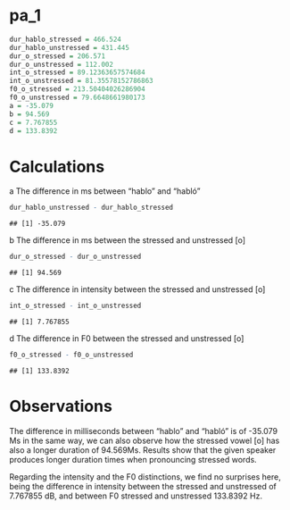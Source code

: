 pa_1
================

``` r
dur_hablo_stressed = 466.524
dur_hablo_unstressed = 431.445 
dur_o_stressed = 206.571 
dur_o_unstressed = 112.002 
int_o_stressed = 89.12363657574684 
int_o_unstressed = 81.35578152786863 
f0_o_stressed = 213.50404026286904 
f0_o_unstressed = 79.6648661980173
a = -35.079
b = 94.569
c = 7.767855
d = 133.8392
```

# Calculations

a The difference in ms between “hablo” and “habló”

``` r
dur_hablo_unstressed - dur_hablo_stressed
```

    ## [1] -35.079

b The difference in ms between the stressed and unstressed \[o\]

``` r
dur_o_stressed - dur_o_unstressed 
```

    ## [1] 94.569

c The difference in intensity between the stressed and unstressed \[o\]

``` r
int_o_stressed - int_o_unstressed
```

    ## [1] 7.767855

d The difference in F0 between the stressed and unstressed \[o\]

``` r
f0_o_stressed - f0_o_unstressed
```

    ## [1] 133.8392

# Observations

The difference in milliseconds between “hablo” and “habló” is of -35.079
Ms in the same way, we can also observe how the stressed vowel \[o\] has
also a longer duration of 94.569Ms. Results show that the given speaker
produces longer duration times when pronouncing stressed words.

Regarding the intensity and the F0 distinctions, we find no surprises
here, being the difference in intensity between the stressed and
unstressed of 7.767855 dB, and between F0 stressed and unstressed
133.8392 Hz.
